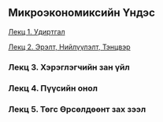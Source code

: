 ## Микроэкономиксийн Үндэс


[Лекц 1. Удиртгал](https://www.dropbox.com/s/m1r78uiyp7g/lectur-Intro.pdf?dl=0)

[Лекц 2. Эрэлт, Нийлүүлэлт, Тэнцвэр](https://www.dropbox.com/s/400aqymuvfppkb5/micro%20lec%201.pdf?dl=0)

### Лекц 3. Хэрэглэгчийн зан үйл

### Лекц 4. Пүүсийн онол

### Лекц 5. Төгс Өрсөлдөөнт зах зээл
